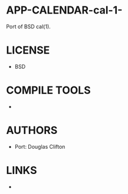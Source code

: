 APP-CALENDAR-cal-1-
===================

Port of BSD cal(1). 

LICENSE
===============
* BSD 

COMPILE TOOLS
===============
* 

AUTHORS
===============
* Port: Douglas Clifton

LINKS
===============
* 
